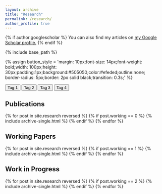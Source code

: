 ```yaml
---
layout: archive
title: "Research"
permalink: /research/
author_profile: true
---
```


{% if author.googlescholar %}
  You can also find my articles on <u><a href="{{author.googlescholar}}">my Google Scholar profile</a>.</u>
{% endif %}

{% include base_path %}

{% assign button_style = 'margin: 10px;font-size: 14px;font-weight: bold;width: 100px;height: 30px;padding:1px;background:#505050;color:#efeded;outline:none;
    border-radius: 5px;border: 2px solid black;transition: 0.3s;' %}
<div>
    <button id = "b_tag1" onclick="checked('tag1')" style="{{button_style}}" onmouseover="func_hover('b_tag1')" onmouseout= "func_out('tag1')">
	    <input type="checkbox" id="tag1" disabled="disabled" checked=checked style="display:none">Tag 1</button>
    <button id = "b_tag2" onclick="checked('tag2')" style="{{button_style}}" onmouseover="func_hover('b_tag2')" onmouseout= "func_out('tag2')">
	    <input type="checkbox" id="tag2" disabled="disabled" checked=checked style="display:none">Tag 2</button>
    <button id = "b_tag3" onclick="checked('tag3')" style="{{button_style}}" onmouseover="func_hover('b_tag3')" onmouseout= "func_out('tag3')">
	    <input type="checkbox" id="tag3" disabled="disabled" checked=checked style="display:none">Tag 3</button>
    <button id = "b_tag4" onclick="checked('tag4')" style="{{button_style}}" onmouseover="func_hover('b_tag4')" onmouseout= "func_out('tag4')">
	    <input type="checkbox" id="tag4" disabled="disabled" checked=checked style="display:none">Tag 4</button>
</div>
  <div><h2> Publications </h2></div>
{% for post in site.research reversed %}
  {% if post.working == 0 %}
    {% include archive-single.html %}
  {% endif %}
{% endfor %}


<div><h2> Working Papers </h2> </div>
{% for post in site.research reversed %}
  {% if post.working == 1 %}
    {% include archive-single.html %}
  {% endif %}
{% endfor %}
 
 
 <div><h2> Work in Progress </h2></div>
{% for post in site.research reversed %}
  {% if post.working == 2 %}
    {% include archive-single.html %}
  {% endif %}
{% endfor %}


<script> 
  
  function checked(tag){
         
          let chec = document.getElementById(tag);
	  let b_tag = 'b_'+tag;
	  let button_tag = document.getElementById(b_tag);
	  
          
  
          if (chec.checked == false){
              chec.checked = true; 
              toggle(tag,'block');
	      button_tag.style.border = "2px solid black";
	      button_tag.style.backgroundColor = "#505050";
              
          }
          else if (chec.checked == true) {
              chec.checked = false;
              toggle(tag,'none');
	      button_tag.style.border = "0px solid black";
	      button_tag.style.backgroundColor = "#878484";
              
          }
  }
  
  function toggle(className, displayState){
          
          var elements = document.getElementsByClassName(className);
          for (var i = 0; i < elements.length; i++){
               elements[i].style.display = displayState;
          }
  }
     
  function func_hover(tag){
    let elemento = document.getElementById(tag);
    elemento.style.backgroundColor = "#878484";
					      
    
    
  }
    
  function func_out(tag){
    
    let b_tag = 'b_'+tag;
    let chec = document.getElementById(tag);
    let elemento = document.getElementById(b_tag);
    if (chec.checked == false){elemento.style.backgroundColor = "#505050";alert("checked false to true");}	
    else {alert("checked true to false");}
   
    
	}
 
            
</script>
